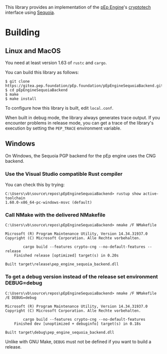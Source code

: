 This library provides an implementation of the [pEp Engine]'s
[cryptotech] interface using [Sequoia].

  [pEp Engine]: https://gitea.pep.foundation/pEp.foundation/pEpEngine
  [cryptotech]: https://gitea.pep.foundation/pEp.foundation/pEpEngine/src/branch/master/src/cryptotech.h
  [Sequoia]: https://sequoia-pgp.org

# Building

## Linux and MacOS

You need at least version 1.63 of `rustc` and `cargo`.

You can build this library as follows:

```
$ git clone https://gitea.pep.foundation/pEp.foundation/pEpEngineSequoiaBackend.git
$ cd pEpEngineSequoiaBackend
$ make
$ make install
```

To configure how this library is built, edit `local.conf`.

When built in debug mode, the library always generates trace output.
If you encounter problems in release mode, you can get a trace of the
library's execution by setting the `PEP_TRACE` environment
variable.

## Windows

On Windows, the Sequoia PGP backend for the pEp engine uses the CNG
backend.

### Use the Visual Studio compatible Rust compiler

You can check this by trying:

```text
C:\Users\vb\source\repos\pEpEngineSequoiaBackend> rustup show active-toolchain
1.60.0-x86_64-pc-windows-msvc (default)
```

### Call NMake with the delivered NMakefile

```text
C:\Users\vb\source\repos\pEpEngineSequoiaBackend> nmake /F NMakefile

Microsoft (R) Program Maintenance Utility, Version 14.34.31937.0
Copyright (C) Microsoft Corporation. Alle Rechte vorbehalten.

        cargo build --features crypto-cng --no-default-features --release
    Finished release [optimized] target(s) in 0.20s

Built target\release\pep_engine_sequoia_backend.dll
```

### To get a debug version instead of the release set environment DEBUG=debug

```text
C:\Users\vb\source\repos\pEpEngineSequoiaBackend> nmake /F NMakefile /E DEBUG=debug

Microsoft (R) Program Maintenance Utility, Version 14.34.31937.0
Copyright (C) Microsoft Corporation. Alle Rechte vorbehalten.

        cargo build --features crypto-cng --no-default-features
    Finished dev [unoptimized + debuginfo] target(s) in 0.18s

Built target\debug\pep_engine_sequoia_backend.dll
```

Unlike with GNU Make, `DEBUG` must not be defined if you want to build a
release.
